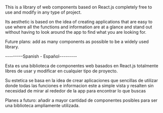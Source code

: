 This is a library of web components based on React.js completely free to use and modify in any type of project.

Its aesthetic is based on the idea of creating applications that are easy to use where all the functions and information are at a glance and stand out without having to look around the app to find what you are looking for.

Future plans: add as many components as possible to be a widely used library.


---------Spanish - Español---------

Esta es una biblioteca de componentes web basados en React.js totalmente libres de usar y modificar en cualquier tipo de proyecto.

Su estetica se basa en la idea de crear aplicaciones que sencillas de utilizar donde todas las funciones e informacion este a simple vista y resalten sin necesidad de mirar al rededor de la app para encontrar lo que buscas

Planes a futuro: añadir a mayor cantidad de componentes posibles para ser una biblioteca ampliamente utilizada.